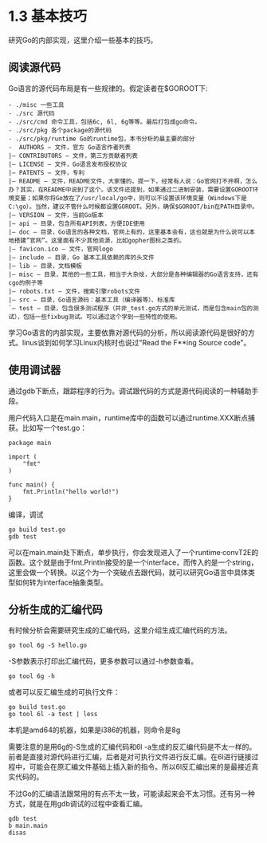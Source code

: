 # 1.3 基本技巧
 研究Go的内部实现，这里介绍一些基本的技巧。

## 阅读源代码

Go语言的源代码布局是有一些规律的。假定读者在$GOROOT下:

	- ./misc 一些工具
	- ./src 源代码
	- ./src/cmd 命令工具，包括6c, 6l, 6g等等。最后打包成go命令。
	- ./src/pkg 各个package的源代码
	- ./src/pkg/runtime Go的runtime包，本书分析的最主要的部分
	-  AUTHORS — 文件，官方 Go语言作者列表
	|– CONTRIBUTORS — 文件，第三方贡献者列表
	|– LICENSE — 文件，Go语言发布授权协议
	|– PATENTS — 文件，专利
	|– README — 文件，README文件，大家懂的。提一下，经常有人说：Go官网打不开啊，怎么办？其实，在README中说到了这个。该文件还提到，如果通过二进制安装，需要设置GOROOT环境变量；如果你将Go放在了/usr/local/go中，则可以不设置该环境变量（Windows下是C:\go）。当然，建议不管什么时候都设置GOROOT。另外，确保$GOROOT/bin在PATH目录中。
	|– VERSION — 文件，当前Go版本
	|– api — 目录，包含所有API列表，方便IDE使用
	|– doc — 目录，Go语言的各种文档，官网上有的，这里基本会有，这也就是为什么说可以本地搭建”官网”。这里面有不少其他资源，比如gopher图标之类的。
	|– favicon.ico — 文件，官网logo
	|– include — 目录，Go 基本工具依赖的库的头文件
	|– lib — 目录，文档模板
	|– misc — 目录，其他的一些工具，相当于大杂烩，大部分是各种编辑器的Go语言支持，还有cgo的例子等
	|– robots.txt — 文件，搜索引擎robots文件
	|– src — 目录，Go语言源码：基本工具（编译器等）、标准库
	`– test — 目录，包含很多测试程序（并非_test.go方式的单元测试，而是包含main包的测试），包括一些fixbug测试。可以通过这个学到一些特性的使用。

学习Go语言的内部实现，主要依靠对源代码的分析，所以阅读源代码是很好的方式。linus谈到如何学习Linux内核时也说过"Read the F**ing Source code"。

## 使用调试器

通过gdb下断点，跟踪程序的行为。调试跟代码的方式是源代码阅读的一种辅助手段。

用户代码入口是在main.main，runtime库中的函数可以通过runtime.XXX断点捕获。比如写一个test.go：

	package main

	import (
		"fmt"
	)

	func main() {
		fmt.Println("hello world!")
	}

编译，调试

	go build test.go
	gdb test

可以在main.main处下断点，单步执行，你会发现进入了一个runtime·convT2E的函数。这个就是由于fmt.Println接受的是一个interface，而传入的是一个string，这里会做一个转换。以这个为一个突破点去跟代码，就可以研究Go语言中具体类型如何转为interface抽象类型。

## 分析生成的汇编代码

有时候分析会需要研究生成的汇编代码，这里介绍生成汇编代码的方法。


	go tool 6g -S hello.go

-S参数表示打印出汇编代码，更多参数可以通过-h参数查看。

	go tool 6g -h

或者可以反汇编生成的可执行文件：

	go build test.go
	go tool 6l -a test | less

本机是amd64的机器，如果是i386的机器，则命令是8g

需要注意的是用6g的-S生成的汇编代码和6l -a生成的反汇编代码是不太一样的。前者是直接对源代码进行汇编，后者是对可执行文件进行反汇编。在6l进行链接过程中，可能会在原汇编文件基础上插入新的指令。所以6l反汇编出来的是最接近真实代码的。

不过Go的汇编语法跟常用的有点不太一致，可能读起来会不太习惯。还有另一种方式，就是在用gdb调试的过程中查看汇编。

	gdb test
	b main.main
	disas
